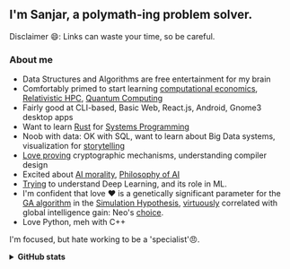 ## I'm Sanjar, a polymath-ing problem solver.

<!--
**sanjarcode/sanjarcode** is a ✨ _special_ ✨ repository because its `README.md` (this file) appears on your GitHub profile.

Here are some ideas to get you started:

- 🤔 I’m looking for help with ...
- 💬 Ask me about ...
- 📫 How to reach me: ...
- 😄 Pronouns: ...
- ⚡ Fun fact: ...
-->
Disclaimer 😄: Links can waste your time, so be careful.

### About me
- Data Structures and Algorithms are free entertainment for my brain
- Comfortably primed to start learning [computational economics](https://twitter.com/AfaqSanjar/status/1396775355524866057 "my Tweet"), [Relativistic HPC](https://arxiv.org/abs/0907.1579 "paper, not mine"), [Quantum Computing](https://www.youtube.com/watch?v=UUpqnBzBMEE "Video: 4 minutes")
- Fairly good at CLI-based, Basic Web, React.js, Android, Gnome3 desktop apps
- Want to learn [Rust](<https://en.wikipedia.org/wiki/Rust_(programming_language)> "programming lang") for [Systems Programming](https://hackernoon.com/systems-programming-d5917e41353f "kind of programs")
- Noob with data: OK with SQL, want to learn about Big Data systems, visualization for [storytelling](https://blog.presentation-company.com/data-visualization-vs.-data-storytelling-whats-the-difference "Article")
- [Love proving](https://engineering.salesforce.com/solving-puzzles-to-protect-the-cloud-cto-taher-elgamal-on-his-role-at-salesforce-and-the-future-of-94c469b9ec0e?gi=54859065abc2 "Article") cryptographic mechanisms, understanding compiler design
- Excited about [AI morality](https://twitter.com/AfaqSanjar/status/1396086879703896066 "my Tweet"), [Philosophy of AI](http://64350135.weebly.com/objections.html)
- [Trying](https://twitter.com/AfaqSanjar/status/1396392595350196229 "my Tweet") to understand Deep Learning, and its role in ML.
- I'm confident that love ❤️ is a genetically significant parameter for the [GA algorithm](https://www.youtube.com/watch?v=_Vxjh1QxApA "Video: 9 minutes") in the [Simulation Hypothesis](https://www.youtube.com/watch?v=UHlfe2HE_gQ "Video: 50 minutes"), [virtuously](https://link.springer.com/article/10.1007/s10551-016-3174-y "paper, not mine") correlated with global intelligence gain: Neo's [choice](https://youtu.be/L2xZ6Ev4pWk?t=31 "Video: 5 minutes, choosing love").
- Love Python, meh with C++

I'm focused, but hate working to be a 'specialist'😠️.

<details>
  <summary><strong>GitHub stats</strong></summary>

<a href="https://github.com/anuraghazra/github-readme-stats">
  <img align="center" src="https://github-readme-stats.anuraghazra1.vercel.app/api?username=sanjarcode&show_icons=true&include_all_commits=true&theme=vue-dark&hide_border=true" alt="Anurag's github stats" />
</a>
<br/> <br/>
<a href="https://github.com/anuraghazra/github-readme-stats">
  <img align="center" src="https://github-readme-stats.anuraghazra1.vercel.app/api/top-langs/?username=sanjarcode&layout=compact&theme=vue-dark&hide_border=true" />
</a>
</details>
